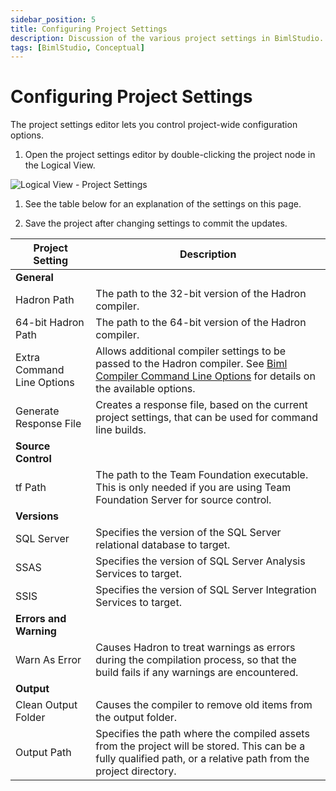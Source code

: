 ```yaml
---
sidebar_position: 5
title: Configuring Project Settings
description: Discussion of the various project settings in BimlStudio.
tags: [BimlStudio, Conceptual]
---
```

# Configuring Project Settings

The project settings editor lets you control project-wide configuration options.

1. Open the project settings editor by double-clicking the project node in the Logical View.

![Logical View - Project Settings](/img/bimlstudio/013_Step01.png)

1. See the table below for an explanation of the settings on this page.

1. Save the project after changing settings to commit the updates.

Project Setting | Description
--- | ---
 | **General**
Hadron Path | The path to the 32-bit version of the Hadron compiler.
64-bit Hadron Path | The path to the 64-bit version of the Hadron compiler.
Extra Command Line Options | Allows additional compiler settings to be passed to the Hadron compiler. See [Biml Compiler Command Line Options](./biml-compiler-command-line-options) for details on the available options.
Generate Response File | Creates a response file, based on the current project settings, that can be used for command line builds.
 | **Source Control**
tf Path | The path to the Team Foundation executable. This is only needed if you are using Team Foundation Server for source control.
 | **Versions**
SQL Server | Specifies the version of the SQL Server relational database to target.
SSAS | Specifies the version of SQL Server Analysis Services to target.
SSIS | Specifies the version of SQL Server Integration Services to target.
 | **Errors and Warning**
Warn As Error | Causes Hadron to treat warnings as errors during the compilation process, so that the build fails if any warnings are encountered.
 | **Output**
Clean Output Folder | Causes the compiler to remove old items from the output folder.
Output Path | Specifies the path where the compiled assets from the project will be stored. This can be a fully qualified path, or a relative path  from the project directory.